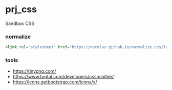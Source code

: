 # prj_css
Sandbox CSS

### normalize
```html
<link rel="stylesheet" href="https://necolas.github.io/normalize.css/latest/normalize.css">
```

### tools
- https://tinypng.com/
- https://www.toptal.com/developers/cssminifier/
- https://icons.getbootstrap.com/icons/x/